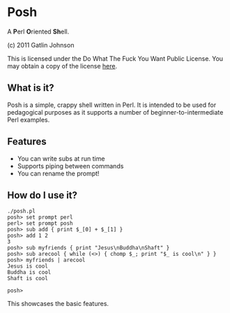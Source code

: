 Posh
====

A **P**erl **O**riented **Sh**ell.

(c) 2011 Gatlin Johnson

This is licensed under the Do What The Fuck You Want Public License.
You may obtain a copy of the license [here](http://sam.zoy.org/wtfpl).

What is it?
-----------

Posh is a simple, crappy shell written in Perl. It is intended to be used for
pedagogical purposes as it supports a number of beginner-to-intermediate Perl
examples.

Features
--------

*   You can write subs at run time
*   Supports piping between commands
*   You can rename the prompt!

How do I use it?
----------------

    ./posh.pl
    posh> set prompt perl
    perl> set prompt posh
    posh> sub add { print $_[0] + $_[1] }
    posh> add 1 2
    3
    posh> sub myfriends { print "Jesus\nBuddha\nShaft" }
    posh> sub arecool { while (<>) { chomp $_; print "$_ is cool\n" } }
    posh> myfriends | arecool
    Jesus is cool
    Buddha is cool
    Shaft is cool

    posh> 

This showcases the basic features.

